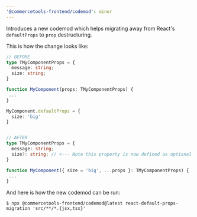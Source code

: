 ```yaml
---
'@commercetools-frontend/codemod': minor
---
```


Introduces a new codemod which helps migrating away from React's `defaultProps` to `prop` destructuring.

This is how the change looks like:

```ts
// BEFORE
type TMyComponentProps = {
  message: string;
  size: string;
}

function MyComponent(props: TMyComponentProps) {
 ...
}

MyComponent.defaultProps = {
  size: 'big'
}


// AFTER
type TMyComponentProps = {
  message: string;
  size?: string; // <--- Note this property is now defined as optional
}

function MyComponent({ size = 'big', ...props }: TMyComponentProps) {
 ...
}
```

And here is how the new codemod can be run:

```
$ npx @commercetools-frontend/codemod@latest react-default-props-migration 'src/**/*.{jsx,tsx}'
```
